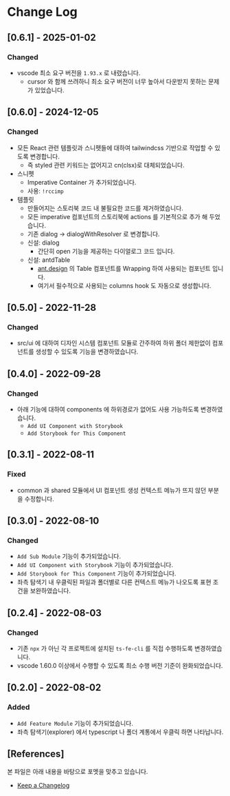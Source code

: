 # Change Log

## [0.6.1] - 2025-01-02
### Changed

- vscode 최소 요구 버전을 `1.93.x` 로 내렸습니다.
  - cursor 와 함께 쓰려하니 최소 요구 버전이 너무 높아서 다운받지 못하는 문제가 있었습니다.

## [0.6.0] - 2024-12-05
### Changed

- 모든 React 관련 템플릿과 스니펫들에 대하여 tailwindcss 기반으로 작업할 수 있도록 변경합니다.
  - 즉 styled 관련 키워드는 없어지고 cn(clsx)로 대체되었습니다.
- 스니펫
  - Imperative Container 가 추가되었습니다.
  - 사용: `!rccimp`
- 템플릿
  - 만들어지는 스토리북 코드 내 불필요한 코드를 제거하였습니다.
  - 모든 imperative 컴포넌트의 스토리북에 actions 를 기본적으로 추가 해 두었습니다.
  - 기존 dialog -> dialogWithResolver 로 변경합니다.
  - 신설: dialog
    - 간단히 open 기능을 제공하는 다이얼로그 코드 입니다.
  - 신설: antdTable
    - [ant.design](https://ant.design/components/table) 의 Table 컴포넌트를 Wrapping 하여 사용되는 컴포넌트 입니다.
    - 여기서 필수적으로 사용되는 columns hook 도 자동으로 생성합니다.

## [0.5.0] - 2022-11-28
### Changed

- src/ui 에 대하여 디자인 시스템 컴포넌트 모듈로 간주하여 하위 폴더 제한없이 컴포넌트를 생성할 수 있도록 기능을 변경하였습니다.

## [0.4.0] - 2022-09-28
### Changed

- 아래 기능에 대하여 components 에 하위경로가 없어도 사용 가능하도록 변경하였습니다.
  - `Add UI Component with Storybook`
  - `Add Storybook for This Component`

## [0.3.1] - 2022-08-11
### Fixed

- common 과 shared 모듈에서 UI 컴포넌트 생성 컨텍스트 메뉴가 뜨지 않던 부분을 수정합니다.

## [0.3.0] - 2022-08-10
### Changed

- `Add Sub Module` 기능이 추가되었습니다.
- `Add UI Component with Storybook` 기능이 추가되었습니다.
- `Add Storybook for This Component` 기능이 추가되었습니다.
- 좌측 탐색기 내 우클릭된 파일과 폴더별로 다른 컨텍스트 메뉴가 나오도록 표현 조건을 보완하였습니다.

## [0.2.4] - 2022-08-03
### Changed

- 기존 `npx` 가 아닌 각 프로젝트에 설치된 `ts-fe-cli` 를 직접 수행하도록 변경하였습니다.
- vscode 1.60.0 이상에서 수행할 수 있도록 최소 수행 버전 기준이 완화되었습니다.

## [0.2.0] - 2022-08-02
### Added

- `Add Feature Module` 기능이 추가되었습니다.
- 좌측 탐색기(explorer) 에서 typescript 나 폴더 계통에서 우클릭 하면 나타납니다.

## [References]

본 파일은 아래 내용을 바탕으로 포멧을 맞추고 있습니다.

- [Keep a Changelog](http://keepachangelog.com/)